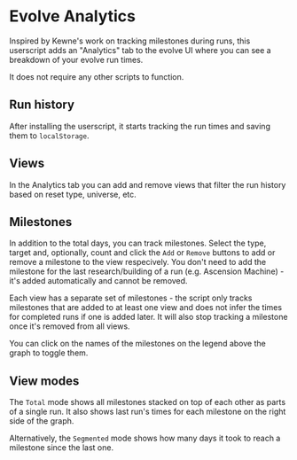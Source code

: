 # Evolve Analytics

Inspired by Kewne's work on tracking milestones during runs, this userscript adds an "Analytics" tab to the evolve UI where you can see a breakdown of your evolve run times.

It does not require any other scripts to function.

## Run history

After installing the userscript, it starts tracking the run times and saving them to `localStorage`.

## Views

In the Analytics tab you can add and remove views that filter the run history based on reset type, universe, etc.

## Milestones

In addition to the total days, you can track milestones. Select the type, target and, optionally, count and click the `Add` or `Remove` buttons to add or remove a milestone to the view respecively. You don't need to add the milestone for the last research/building of a run (e.g. Ascension Machine) - it's added automatically and cannot be removed.

Each view has a separate set of milestones - the script only tracks milestones that are added to at least one view and does not infer the times for completed runs if one is added later. It will also stop tracking a milestone once it's removed from all views.

You can click on the names of the milestones on the legend above the graph to toggle them.

## View modes

The `Total` mode shows all milestones stacked on top of each other as parts of a single run. It also shows last run's times for each milestone on the right side of the graph.

Alternatively, the `Segmented` mode shows how many days it took to reach a milestone since the last one.
